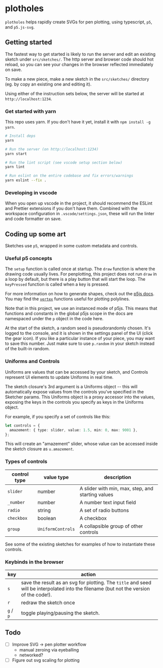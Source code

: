 # plotholes

`plotholes` helps rapidly create SVGs for pen plotting, using typescript, `p5`, and `p5.js-svg`.

## Getting started

The fastest way to get started is likely to run the server and edit an existing sketch under `src/sketches/`. The http server and browser code should hot reload, so you can see your changes in the browser reflected immediately on save.

To make a new piece, make a new sketch in the `src/sketches/` directory (eg. by copy an existing one and editing it).

Using either of the instruction sets below, the server will be started at `http://localhost:1234`.

### Get started with yarn

This repo uses yarn. If you don't have it yet, install it with `npm install -g yarn`.

```bash
# Install deps
yarn

# Run the server (on http://localhost:1234)
yarn start

# Run the lint script (see vscode setup section below)
yarn lint

# Run eslint on the entire codebase and fix errors/warnings
yarn eslint --fix .
```

### Developing in vscode

When you open up vscode in the project, it should recommend the ESLint and Prettier extensions if you don't have them. Combined with the workspace configuration in `.vscode/settings.json`, these will run the linter and code formatter on save.

## Coding up some art

Sketches use `p5`, wrapped in some custom metadata and controls.

### Useful p5 concepts

The `setup` function is called once at startup. The `draw` function is where the drawing code usually lives. For penplotting, this project does not run `draw` in a loop by default, but there is a play button that will start the loop. The `keyPressed` function is called when a key is pressed.

For more information on how to generate shapes, check out the [p5js docs](https://p5js.org/reference/). You may find the [`vertex`](https://p5js.org/reference/#/p5/vertex) functions useful for plotting polylines.

Note that in this project, we use an instanced mode of p5js. This means that functions and constants in the global p5js scope in the docs are namespaced under the `p` object in the code here.

At the start of the sketch, a random seed is pseudorandomly chosen. It's logged to the console, and it is shown in the settings panel of the UI (click the gear icon). If you like a particular instance of your piece, you may want to save this number. Just make sure to use `p.random` in your sketch instead of the built-in random.

### Uniforms and Controls

Uniforms are values that can be accessed by your sketch, and Controls represent UI elements to update Uniforms in real time.

The sketch closure's 3rd argument is a Uniforms object -- this will automatically expose values from the controls you've specified in the Sketcher params. This Uniforms object is a proxy accessor into the values, exposing the keys in the controls you specify as keys in the Uniforms object.

For example, if you specify a set of controls like this:

```ts
let controls = {
  amazement: { type: slider, value: 1.5, min: 0, max: 9001 },
};
```

This will create an "amazement" slider, whose value can be accessed inside the sketch closure as `u.amazement`.

### Types of controls

| control type | value type        | description                                       |
| ------------ | ----------------- | ------------------------------------------------- |
| `slider`     | number            | A slider with min, max, step, and starting values |
| `_number`    | number            | A number text input field                         |
| `radio`      | string            | A set of radio buttons                            |
| `checkbox`   | boolean           | A checkbox                                        |
| `group`      | `UniformControls` | A collapsible group of other controls             |

See some of the existing sketches for examples of how to instantiate these controls.

### Keybinds in the browser

| key       | action                                                                                                                                  |
| --------- | --------------------------------------------------------------------------------------------------------------------------------------- |
| `s`       | save the result as an svg for plotting. The `title` and seed will be interpolated into the filename (but not the version of the code!). |
| `r`       | redraw the sketch once                                                                                                                  |
| `g` / `p` | toggle playing/pausing the sketch.                                                                                                      |

## Todo

- [ ] Improve SVG -> pen plotter workflow
  - manual zeroing via eyeballing
  - networked?
- [ ] Figure out svg scaling for plotting
